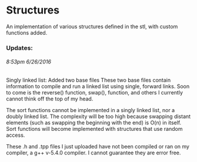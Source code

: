 # Structures
An implementation of various structures defined in the stl, with custom functions added.

### Updates:

###### 8:53pm 6/26/2016

Singly linked list: Added two base files
These two base files contain information to compile and run a linked list using single, forward links. Soon to come is the reverse() function, swap(), function, and others I currently cannot think off the top of my head. 

The sort functions cannot be implemented in a singly linked list, nor a doubly linked list. The complexity will be too high because swapping distant elements (such as swapping the beginning with the end) is O(n) in itself. Sort functions will become implemented with structures that use random access. 

These .h and .tpp files I just uploaded have not been compiled or ran on my compiler, a g++ v-5.4.0 compiler. I cannot guarantee they are error free. 
